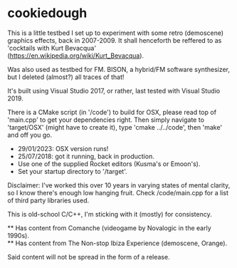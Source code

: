# cookiedough

This is a little testbed I set up to experiment with some retro (demoscene) graphics effects, back in 2007-2009.
It shall henceforth be reffered to as 'cocktails with Kurt Bevacqua' (https://en.wikipedia.org/wiki/Kurt_Bevacqua).

Was also used as testbed for FM. BISON, a hybrid/FM software synthesizer, but I deleted (almost?) all traces of that!

It's built using Visual Studio 2017, or rather, last tested with Visual Studio 2019.

There is a CMake script (in '/code') to build for OSX, please read top of 'main.cpp' to get your dependencies right.
Then simply navigate to 'target/OSX' (might have to create it), type 'cmake ../../code', then 'make' and off you go.

- 29/01/2023: OSX version runs!
- 25/07/2018: got it running, back in production.
- Use one of the supplied Rocket editors (Kusma's or Emoon's).
- Set your startup directory to '/target'.

Disclaimer: I've worked this over 10 years in varying states of mental clarity, so I know there's enough low hanging fruit.
Check /code/main.cpp for a list of third party libraries used.

This is old-school C/C++, I'm sticking with it (mostly) for consistency.

** Has content from Comanche (videogame by Novalogic in the early 1990s).  
** Has content from The Non-stop Ibiza Experience (demoscene, Orange).

Said content will not be spread in the form of a release.
